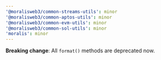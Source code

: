 ```yaml
---
'@moralisweb3/common-streams-utils': minor
'@moralisweb3/common-aptos-utils': minor
'@moralisweb3/common-evm-utils': minor
'@moralisweb3/common-sol-utils': minor
'moralis': minor
---
```


**Breaking change**: All `format()` methods are deprecated now.
